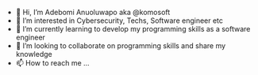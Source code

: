 - 👋 Hi, I’m Adebomi Anuoluwapo aka @komosoft
- 👀 I’m interested in Cybersecurity, Techs, Software engineer etc
- 🌱 I’m currently learning to develop my programming skills as a software engineer 
- 💞️ I’m looking to collaborate on programming skills and share my knowledge 
- 📫 How to reach me ...

<!---
komosoft/komosoft is a ✨ special ✨ repository because its `README.md` (this file) appears on your GitHub profile.
You can click the Preview link to take a look at your changes.
--->
